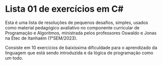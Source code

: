 # Lista 01 de exercícios em C#

Esta é uma lista de resoluções de pequenos desafios, simples, usados como material pedagógico avaliativo no componente curricular de Programação e Algoritmos, ministrada pelos professores Oswaldo e Jonas na Etec de Itanhaém (1°SEM/2023).

Consiste em 10 exercícios de baixíssima dificuldade para o aprendizado da linguagem que está sendo introduzida e da lógica de programação como um todo.
